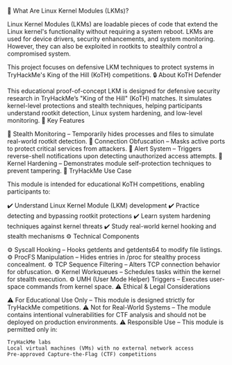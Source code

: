 📌 What Are Linux Kernel Modules (LKMs)?

Linux Kernel Modules (LKMs) are loadable pieces of code that extend the Linux kernel's functionality without requiring a system reboot. LKMs are used for device drivers, security enhancements, and system monitoring. However, they can also be exploited in rootkits to stealthily control a compromised system.

This project focuses on defensive LKM techniques to protect systems in TryHackMe's King of the Hill (KoTH) competitions.
🔒 About KoTH Defender

This educational proof-of-concept LKM is designed for defensive security research in TryHackMe’s "King of the Hill" (KoTH) matches. It simulates kernel-level protections and stealth techniques, helping participants understand rootkit detection, Linux system hardening, and low-level monitoring.
🎯 Key Features

🔹 Stealth Monitoring – Temporarily hides processes and files to simulate real-world rootkit detection.
🔹 Connection Obfuscation – Masks active ports to protect critical services from attackers.
🔹 Alert System – Triggers reverse-shell notifications upon detecting unauthorized access attempts.
🔹 Kernel Hardening – Demonstrates module self-protection techniques to prevent tampering.
📌 TryHackMe Use Case

This module is intended for educational KoTH competitions, enabling participants to:

✔️ Understand Linux Kernel Module (LKM) development
✔️ Practice detecting and bypassing rootkit protections
✔️ Learn system hardening techniques against kernel threats
✔️ Study real-world kernel hooking and stealth mechanisms
⚙️ Technical Components

⚙️ Syscall Hooking – Hooks getdents and getdents64 to modify file listings.
⚙️ ProcFS Manipulation – Hides entries in /proc for stealthy process concealment.
⚙️ TCP Sequence Filtering – Alters TCP connection behavior for obfuscation.
⚙️ Kernel Workqueues – Schedules tasks within the kernel for stealth execution.
⚙️ UMH (User Mode Helper) Triggers – Executes user-space commands from kernel space.
⚠️ Ethical & Legal Considerations

⚠️ For Educational Use Only – This module is designed strictly for TryHackMe competitions.
⚠️ Not for Real-World Systems – The module contains intentional vulnerabilities for CTF analysis and should not be deployed on production environments.
⚠️ Responsible Use – This module is permitted only in:

    TryHackMe labs
    Local virtual machines (VMs) with no external network access
    Pre-approved Capture-the-Flag (CTF) competitions
